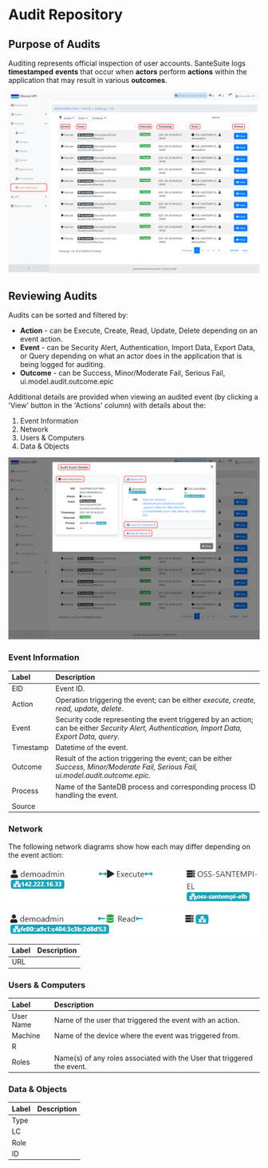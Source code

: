# Audit Repository

## Purpose of Audits

Auditing represents official inspection of user accounts. SanteSuite logs **timestamped** **events** that occur when **actors** perform **actions** within the application that may result in various **outcomes**. 

![](../../../.gitbook/assets/purpose_highlight.png)

## Reviewing Audits

Audits can be sorted and filtered by:

* **Action** - can be Execute, Create, Read, Update, Delete depending on an event action.
* **Event** - can be Security Alert, Authentication, Import Data, Export Data, or Query depending on what an actor does in the application that is being logged for auditing.
* **Outcome** - can be Success, Minor/Moderate Fail, Serious Fail, ui.model.audit.outcome.epic

Additional details are provided when viewing an audited event \(by clicking a 'View' button in the 'Actions' column\) with details about the:

1. Event Information
2. Network
3. Users & Computers
4. Data & Objects

![](../../../.gitbook/assets/purpose_highlight2.png)

### Event Information

| Label | Description |
| :--- | :--- |
| EID | Event ID. |
| Action | Operation triggering the event; can be either _execute, create, read, update, delete_. |
| Event | Security code representing the event triggered by an action; can be either _Security Alert, Authentication, Import Data, Export Data,_ _query_. |
| Timestamp | Datetime of the event. |
| Outcome | Result of the action triggering the event; can be either _Success, Minor/Moderate Fail, Serious Fail, ui.model.audit.outcome.epic._ |
| Process | Name of the SanteDB process and corresponding process ID handling the event. |
| Source |  |

### Network

The following network diagrams show how each may differ depending on the event action: 

![Diagram showing direction of data transfer between user and device during an execute action.](../../../.gitbook/assets/network_execute.png)

![Diagram showing direction of data transfer between user and device during a read action.](../../../.gitbook/assets/network_read.png)

| Label | Description |
| :--- | :--- |
| URL |  |

### Users & Computers

| Label | Description |
| :--- | :--- |
| User Name | Name of the user that triggered the event with an action. |
| Machine | Name of the device where the event was triggered from. |
| R |  |
| Roles | Name\(s\) of any roles associated with the User that triggered the event. |

### Data & Objects

| Label | Description |
| :--- | :--- |
| Type |   |
| LC |  |
| Role |  |
| ID |  |


